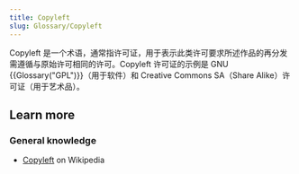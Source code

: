 ```yaml
---
title: Copyleft
slug: Glossary/Copyleft
---
```

Copyleft 是一个术语，通常指许可证，用于表示此类许可要求所述作品的再分发需遵循与原始许可相同的许可。Copyleft 许可证的示例是 GNU {{Glossary("GPL")}}（用于软件）和 Creative Commons SA（Share Alike）许可证（用于艺术品）。

## Learn more

### General knowledge

- [Copyleft](https://zh.wikipedia.org/wiki/Copyleft) on Wikipedia
